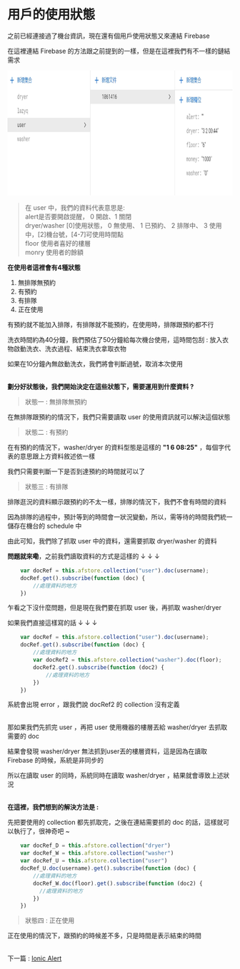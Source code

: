 # 用戶的使用狀態

之前已經連接過了機台資訊，現在還有個用戶使用狀態又來連結 Firebase 

在這裡連結 Firebase 的方法跟之前提到的一樣，但是在這裡我們有不一樣的鏈結需求

<img src="教程圖片/1575250392829.jpg" width="800px" height="280px">

>在 user 中，我們的資料代表意思是:\
alert是否要開啟提醒， 0 開啟、1 關閉\
dryer/washer [0]使用狀態， 0 無使用、 1 已預約、 2 排隊中、 3 使用中，[2]機台號，[4-7]可使用時間點\
floor 使用者喜好的樓層\
monry 使用者的餘額

**在使用者這裡會有4種狀態**
1. 無排隊無預約
2. 有預約
3. 有排隊
4. 正在使用

有預約就不能加入排隊，有排隊就不能預約，在使用時，排隊跟預約都不行

洗衣時間約為40分鐘，我們預估了50分鐘給每次機台使用，這時間包刮 : 放入衣物啟動洗衣、洗衣過程、結束洗衣拿取衣物

如果在10分鐘內無啟動洗衣，我們將會判斷過號，取消本次使用

\
**劃分好狀態後，我們開始決定在這些狀態下，需要運用到什麼資料 ?**

> 狀態一 : 無排隊無預約

在無排隊跟預約的情況下，我們只需要讀取 user 的使用資訊就可以解決這個狀態

> 狀態二 : 有預約

在有預約的情況下，washer/dryer 的資料型態是這樣的 **"1 6 08:25"** ，每個字代表的意思跟上方資料敘述依一樣

我們只需要判斷一下是否到達預約的時間就可以了

> 狀態三 : 有排隊

排隊逛況的資料顯示跟預約的不太一樣，排隊的情況下，我們不會有時間的資料

因為排隊的過程中，預計等到的時間會一狀況變動，所以，需等待的時間我們統一儲存在機台的 schedule 中

由此可知，我們除了抓取 user 中的資料，還需要抓取 dryer/washer 的資料

**問題就來嘞**，之前我們讀取資料的方式是這樣的 ↓ ↓ ↓
```js        
    var docRef = this.afstore.collection("user").doc(username);
    docRef.get().subscribe(function (doc) {
        //處理資料的地方
    })
```
乍看之下沒什麼問題，但是現在我們要在抓取 user 後，再抓取 washer/dryer 

如果我們直接這樣寫的話 ↓ ↓ ↓
```js
    var docRef = this.afstore.collection("user").doc(username);
    docRef.get().subscribe(function (doc) {
        //處理資料的地方
        var docRef2 = this.afstore.collection("washer").doc(floor);
        docRef2.get().subscribe(function (doc2) {
            //處理資料的地方
        })
    })
```
系統會出現 error ，跟我們說 docRef2 的 collection 沒有定義

\
那如果我們先抓完 user ，再把 user 使用機器的樓層丟給 washer/dryer 去抓取需要的 doc 

結果會發現 washer/dryer 無法抓到user丟的樓層資料，這是因為在讀取 Firebase 的時候，系統是非同步的

所以在讀取 user 的同時，系統同時在讀取 washer/dryer ，結果就會導致上述狀況

\
**在這裡，我們想到的解決方法是 :**

先把要使用的 collection 都先抓取完，之後在連結需要抓的 doc 的話，這樣就可以執行了，很神奇吧 ~
```js
    var docRef_D = this.afstore.collection("dryer")
    var docRef_W = this.afstore.collection("washer")
    var docRef_U = this.afstore.collection("user")
    docRef_U.doc(username).get().subscribe(function (doc) {
        //處理資料的地方
        docRef_W.doc(floor).get().subscribe(function (doc2) {
          //處理資料的地方
        })
    })
```
> 狀態四 : 正在使用

正在使用的情況下，跟預約的時候差不多，只是時間是表示結束的時間





\
下一篇 : [Ionic Alert](9_Ionic_Alert.md)


